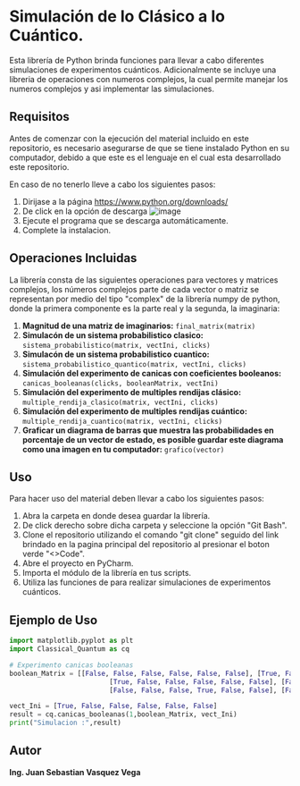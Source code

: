 # Simulación de lo Clásico a lo Cuántico.

Esta librería de Python brinda funciones para llevar a cabo diferentes simulaciones de experimentos cuánticos. Adicionalmente se incluye una libreria de operaciones con numeros complejos, la cual permite manejar los numeros complejos y asi implementar las simulaciones.

## Requisitos
Antes de comenzar con la ejecución del material incluido en este repositorio, es necesario asegurarse de que se tiene instalado Python en su computador, debido a que este es el lenguaje en el cual esta desarrollado este repositorio. 

En caso de no tenerlo lleve a cabo los siguientes pasos:
1. Dirijase a la página https://www.python.org/downloads/
2. De click en la opción de descarga
   ![image](https://github.com/alexandrac1420/CNYT/assets/138069735/03d02dfb-a346-4bc8-8e9c-066816e2f80e)
3. Ejecute el programa que se descarga automáticamente.
4. Complete la instalacion.

## Operaciones Incluidas

La librería consta de las siguientes operaciones para vectores y matrices complejos, los números complejos parte de cada vector o matriz se representan por medio del tipo "complex" de la librería numpy de python, donde la primera componente es la parte real y la segunda, la imaginaria:

1. **Magnitud de una matriz de imaginarios:** `final_matrix(matrix)`
2. **Simulacón de un sistema probabilistico clasico:** `sistema_probabilistico(matrix, vectIni, clicks)`
3. **Simulacón de un sistema probabilistico cuantico:** `sistema_probabilistico_quantico(matrix, vectIni, clicks)`
4. **Simulación del experimento de canicas con coeficientes booleanos:** `canicas_booleanas(clicks, booleanMatrix, vectIni)`
4. **Simulación del experimento de multiples rendijas clásico:** `multiple_rendija_clasico(matrix, vectIni, clicks)`
5. **Simulación del experimento de multiples rendijas cuántico:** `multiple_rendija_cuantico(matrix, vectIni, clicks)`
6. **Graficar un diagrama de barras que muestra las probabilidades en porcentaje de un vector de estado, es posible guardar este diagrama como una imagen en tu computador:** `grafico(vector)`

## Uso
Para hacer uso del material deben llevar a cabo los siguientes pasos:
1. Abra la carpeta en donde desea guardar la librería.
2. De click derecho sobre dicha carpeta y seleccione la opción "Git Bash".
3. Clone el repositorio utilizando el comando "git clone" seguido del link brindado en la pagina principal del repositorio al presionar el boton verde "<>Code". 
2. Abre el proyecto en PyCharm.
3. Importa el módulo de la librería en tus scripts.
4. Utiliza las funciones de para realizar simulaciones de experimentos cuánticos.

## Ejemplo de Uso

```python
import matplotlib.pyplot as plt
import Classical_Quantum as cq

# Experimento canicas booleanas
boolean_Matrix = [[False, False, False, False, False, False], [True, False, False, False, False, True],
                         [True, False, False, False, False, False], [False, False, True, False, False, False],
                         [False, False, False, True, False, False], [False, False, False, False, True, False]]

vect_Ini = [True, False, False, False, False, False]
result = cq.canicas_booleanas(1,boolean_Matrix, vect_Ini)
print("Simulacion :",result)


```
## Autor
**Ing. Juan Sebastian Vasquez Vega**